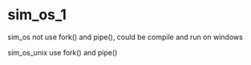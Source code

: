 # sim_os_1

sim_os not use fork() and pipe(), could be compile and run on windows

sim_os_unix use fork() and pipe()

